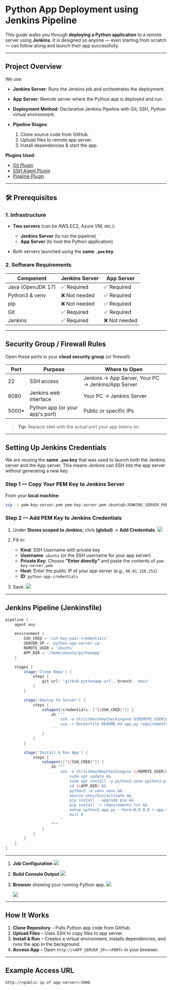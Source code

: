 # Python App Deployment using Jenkins Pipeline

This guide walks you through **deploying a Python application** to a remote server using **Jenkins**.
It is designed so anyone — even starting from scratch — can follow along and launch their app successfully.

---

## Project Overview

We use:

* **Jenkins Server**: Runs the Jenkins job and orchestrates the deployment.
* **App Server**: Remote server where the Python app is deployed and run.
* **Deployment Method**: Declarative Jenkins Pipeline with Git, SSH, Python virtual environment.
* **Pipeline Stages**:

  1. Clone source code from GitHub.
  2. Upload files to remote app server.
  3. Install dependencies & start the app.

**Plugins Used**:

* [Git Plugin](https://plugins.jenkins.io/git/)
* [SSH Agent Plugin](https://plugins.jenkins.io/ssh-agent/)
* [Pipeline Plugin](https://plugins.jenkins.io/workflow-aggregator/)

---

## 🛠 Prerequisites

### 1. Infrastructure

* **Two servers** (can be AWS EC2, Azure VM, etc.):

  * **Jenkins Server** (to run the pipeline)
  * **App Server** (to host the Python application)
* Both servers launched using the **same `.pem` key**.

### 2. Software Requirements

| Component         | Jenkins Server | App Server   |
| ----------------- | -------------- | ------------ |
| Java (OpenJDK 17) | ✅ Required     | ✅ Required   |
| Python3 & venv    | ❌ Not needed   | ✅ Required   |
| pip               | ❌ Not needed   | ✅ Required   |
| Git               | ✅ Required     | ✅ Required   |
| Jenkins           | ✅ Required     | ❌ Not needed |

---

## Security Group / Firewall Rules

Open these ports in your **cloud security group** (or firewall):

| Port   | Purpose                         | Where to Open                                      |
| ------ | ------------------------------- | -------------------------------------------------- |
| 22     | SSH access                      | Jenkins → App Server, Your PC → Jenkins/App Server |
| 8080   | Jenkins web interface           | Your PC → Jenkins Server                           |
| 5000\* | Python app (or your app's port) | Public or specific IPs                             |

> **Tip:** Replace `5000` with the actual port your app listens on.

---

## Setting Up Jenkins Credentials

We are reusing the **same `.pem` key** that was used to launch both the Jenkins server and the App server.
This means Jenkins can SSH into the app server without generating a new key.

### Step 1 — Copy Your PEM Key to Jenkins Server

From your **local machine**:

```bash
scp -i pem-key-server.pem pem-key-server.pem ubuntu@<JENKINS_SERVER_PUBLIC_IP>:/home/ubuntu/
```

### Step 2 — Add PEM Key to Jenkins Credentials

1. Under **Stores scoped to Jenkins**, click **(global)** → **Add Credentials**.
   ![](/python-app-img/credentials-1.png)
2. Fill in:

   * **Kind**: SSH Username with private key
   * **Username**: `ubuntu` (or the SSH username for your app server)
   * **Private Key**: Choose **"Enter directly"** and paste the contents of `pem-key-server.pem`
   * **Host**: Enter the public IP of your app server (e.g., `98.81.210.251`)
   * **ID**: `python-app-credentials`
3. Save.
   ![](/python-app-img/credentials-2.png)

---

## Jenkins Pipeline (Jenkinsfile)

```groovy
pipeline {
    agent any

    environment {
        SSH_CRED = 'ssh-key-pair-credentials'
        SERVER_IP = 'python-app-server-ip'
        REMOTE_USER = 'ubuntu'
        APP_DIR = '/home/ubuntu/pythonapp'
    }

    stages {
        stage('Clone Repo') {
            steps {
                git url: 'github-pythonapp-url', branch: 'main'
            }
        }

        stage('Deploy to Server') {
            steps {
                sshagent(credentials: ["${SSH_CRED}"]) {
                    sh '''
                        ssh -o StrictHostKeyChecking=no ${REMOTE_USER}@${SERVER_IP} "mkdir -p ${APP_DIR}"
                        scp -r Dockerfile README.md app.py requirements.txt test ${REMOTE_USER}@${SERVER_IP}:${APP_DIR}/
                    '''
                }
            }
        }

        stage('Install & Run App') {
            steps {
                sshagent(["${SSH_CRED}"]) {
                    sh """
                        ssh -o StrictHostKeyChecking=no ${REMOTE_USER}@${SERVER_IP} '
                            sudo apt update &&
                            sudo apt install -y python3-venv python3-pip &&
                            cd ${APP_DIR} &&
                            python3 -m venv venv &&
                            source venv/bin/activate &&
                            pip install --upgrade pip &&
                            pip install -r requirements.txt &&
                            nohup python3 app.py --host=0.0.0.0 > app.log 2>&1 &
                            exit 0
                        '
                    """
                }
            }
        }
    }
}
```

---

1. **Job Configuration** 
   ![](/python-app-img/job-config.png)
2. **Build Console Output** 
   ![](/python-app-img/build-success.png)
3. **Browser** showing your running Python app.
   ![](/python-app-img/final-output-1.png)

   ![](/python-app-img/final-output-2.png)

---

## How It Works

1. **Clone Repository** – Pulls Python app code from GitHub.
2. **Upload Files** – Uses SSH to copy files to app server.
3. **Install & Run** – Creates a virtual environment, installs dependencies, and runs the app in the background.
4. **Access App** – Open `http://<APP_SERVER_IP>:<PORT>` in your browser.

---

## Example Access URL

```
http://<public-ip of app-server>:5000
```

